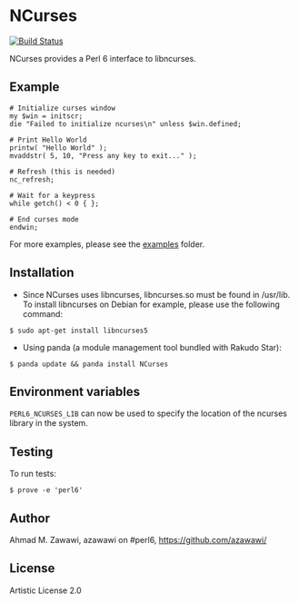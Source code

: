 # NCurses
[![Build Status](https://travis-ci.org/azawawi/perl6-ncurses.svg?branch=master)](https://travis-ci.org/azawawi/perl6-ncurses)

NCurses provides a Perl 6 interface to libncurses.

## Example

```Perl6
# Initialize curses window
my $win = initscr;
die "Failed to initialize ncurses\n" unless $win.defined;

# Print Hello World
printw( "Hello World" );
mvaddstr( 5, 10, "Press any key to exit..." );

# Refresh (this is needed)
nc_refresh;

# Wait for a keypress
while getch() < 0 { };

# End curses mode
endwin;
```

For more examples, please see the [examples](examples) folder.

## Installation

* Since NCurses uses libncurses, libncurses.so must be found in /usr/lib.
To install libncurses on Debian for example, please use the following command:

```
$ sudo apt-get install libncurses5
```

* Using panda (a module management tool bundled with Rakudo Star):

```
$ panda update && panda install NCurses
```

## Environment variables

```PERL6_NCURSES_LIB``` can now be used to specify the location of the ncurses
library in the system.

## Testing

To run tests:

```
$ prove -e 'perl6'
```

## Author

Ahmad M. Zawawi, azawawi on #perl6, https://github.com/azawawi/

## License

Artistic License 2.0
